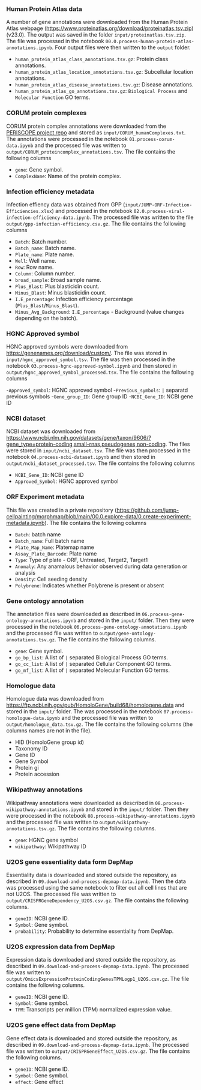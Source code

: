 ### Human Protein Atlas data 
A number of gene annotations were downloaded from the Human Protein Atlas webpage (https://www.proteinatlas.org/download/proteinatlas.tsv.zip) (v23.0). The output was saved in the folder `input/proteinatlas.tsv.zip`. The file was processed in the notebook `00.0.process-human-protein-atlas-annotations.ipynb`. Four output files were then written to the `output` folder.

- `human_protein_atlas_class_annotations.tsv.gz`: Protein class annotations.
- `human_protein_atlas_location_annotations.tsv.gz`: Subcellular location annotations.
- `human_protein_atlas_disease_annotations.tsv.gz`: Disease annotations.
- `human_protein_atlas_go_annotations.tsv.gz`: `Biological Process` and `Molecular Function` GO terms.

### CORUM protein complexes
CORUM protein complex annotations were downloaded from the [PERISCOPE project repo](https://github.com/broadinstitute/2022_PERISCOPE/tree/main/common_files/CORUM_humanComplexes.txt) and stored as `input/CORUM_humanComplexes.txt`. The annotations were processed in the notebook `01.process-corum-data.ipynb` and the processed file was written to `output/CORUM_proteincomplex_annotations.tsv`. The file contains the following columns

- `gene`: Gene symbol.
- `ComplexName`: Name of the protein complex.

### Infection efficiency metadata
Infection effiency data was obtained from GPP (`input/JUMP-ORF-Infection-Efficiencies.xlsx`) and processed in the notebook `02.0.process-viral-infection-efficiency-data.ipynb`. The processed file was written to the file `output/gpp-infection-efficiency.csv.gz`. The file contains the following columns

- `Batch`: Batch number.
- `Batch_name`: Batch name.
- `Plate_name`: Plate name.
- `Well`: Well name.
- `Row`: Row name.
- `Column`: Column number.
- `broad_sample`: Broad sample name.
- `Plus_Blast`: Plus blasticidin count.
- `Minus_Blast`: Minus blasticidin count.
- `I.E_percentage`: Infection efficiency percentage (`Plus_Blast`/`Minus_Blast`).
- `Minus_Avg_Background`: `I.E_percentage` - Background (value changes depending on the batch).

### HGNC Approved symbol
HGNC approved symbols were downloaded from https://genenames.org/download/custom/. The file was stored in `input/hgnc_approved_symbol.tsv`. The file was then processed in the notebook `03.process-hgnc-approved-symbol.ipynb` and then stored in `output/hgnc_approved_symbol_processed.tsv`. The file contains the following columns

-`Approved_symbol`: HGNC approved symbol
-`Previous_symbols`: `|` separatd previous symbols
-`Gene_group_ID`: Gene group ID
-`NCBI_Gene_ID`: NCBI gene ID

### NCBI dataset
NCBI dataset was downloaded from https://www.ncbi.nlm.nih.gov/datasets/gene/taxon/9606/?gene_type=protein-coding,small-rnas,pseudogenes,non-coding. The files were stored in `input/ncbi_dataset.tsv`. The file was then processed in the notebook `04.process-ncbi-dataset.ipynb` and then stored in `output/ncbi_dataset_processed.tsv`. The file contains the following columns

- `NCBI_Gene_ID`: NCBI gene ID
- `Approved_Symbol`: HGNC approved symbol

### ORF Experiment metadata
This file was created in a private repository (https://github.com/jump-cellpainting/morphmap/blob/main/00.0.explore-data/0.create-experiment-metadata.ipynb). The file contains the following columns

- `Batch`: batch name
- `Batch_name`: Full batch name
- `Plate_Map_Name`: Platemap name
- `Assay_Plate_Barcode`: Plate name
- `Type`: Type of plate - ORF, Untreated, Target2, Target1
- `Anomaly`: Any anamalous behavior observed during data generation or analysis
- `Density`: Cell seeding density
- `Polybrene`: Indicates whether Polybrene is present or absent

### Gene ontology annotation
The annotation files were downloaded as described in `06.process-gene-ontology-annotations.ipynb` and stored in the `input/` folder. Then they were processed in the notebook `06.process-gene-ontology-annotations.ipynb` and the processed file was written to `output/gene-ontology-annotations.tsv.gz`. The file contains the following columns.

- `gene`: Gene symbol.
- `go_bp_list`: A list of `|` separated Biological Process GO terms.
- `go_cc_list`: A list of `|` separated Cellular Component GO terms.
- `go_mf_list`: A list of `|` separated Molecular Function GO terms.

### Homologue data
Homologue data was downloaded from https://ftp.ncbi.nih.gov/pub/HomoloGene/build68/homologene.data and stored in the `input/` folder. The was processed in the notebook `07.process-homologue-data.ipynb` and the processed file was written to `output/homologue_data.tsv.gz`. The file contains the following columns (the columns names are not in the file).

- HID (HomoloGene group id)
- Taxonomy ID
- Gene ID
- Gene Symbol
- Protein gi
- Protein accession

### Wikipathway annotations
Wikipathway annotations were downloaded as described in `08.process-wikipathway-annotations.ipynb` and stored in the `input/` folder. Then they were processed in the notebook `08.process-wikipathway-annotations.ipynb` and the processed file was written to `output/wikipathway-annotations.tsv.gz`. The file contains the following columns.

- `gene`: HGNC gene symbol
- `wikipathway`: Wikipathway ID

### U2OS gene essentiality data form DepMap
Essentiality data is downloaded and stored outside the repository, as described in `09.download-and-process-depmap-data.ipynb`. Then the data was processed using the same notebook to filter out all cell lines that are not U2OS. The processed file was written to `output/CRISPRGeneDependency_U2OS.csv.gz`. The file contains the following columns.

- `geneID`: NCBI gene ID.
- `Symbol`: Gene symbol.
- `probability`: Probability to determine essentiality from DepMap.

### U2OS expression data from DepMap
Expression data is downloaded and stored outside the repository, as described in `09.download-and-process-depmap-data.ipynb`. The processed file was written to `output/OmicsExpressionProteinCodingGenesTPMLogp1_U2OS.csv.gz`. The file contains the following columns.

- `geneID`: NCBI gene ID.
- `Symbol`: Gene symbol.
- `TPM`: Transcripts per million (TPM) normalized expression value.

### U2OS gene effect data  from DepMap
Gene effect data is downloaded and stored outside the repository, as described in `09.download-and-process-depmap-data.ipynb`. The processed file was written to `output/CRISPRGeneEffect_U2OS.csv.gz`. The file contains the following columns.

- `geneID`: NCBI gene ID.
- `Symbol`: Gene symbol.
- `effect`: Gene effect
